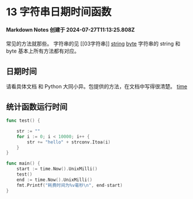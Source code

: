 # 13 字符串日期时间函数

#### Markdown Notes 创建于 2024-07-27T11:13:25.808Z

常见的方法就那些。
字符串的见 [[03字符串]]
[string](https://pkg.go.dev/strings@go1.22.5)
[byte](https://pkg.go.dev/bytes@go1.22.5)
字符串的 string 和 byte 基本上所有方法都有对应。

## 日期时间
请看具体文档
和 Python 大同小异。包提供的方法，在文档中写得很清楚。
[time](https://pkg.go.dev/time@go1.22.5)

## 统计函数运行时间
```go
func test() {

	str := ""
	for i := 0; i < 10000; i++ {
		str += "hello" + strconv.Itoa(i)
	}
}

func main() {
	start := time.Now().UnixMilli()
	test()
	end := time.Now().UnixMilli()
	fmt.Printf("耗费时间为%v毫秒\n", end-start)
}
```